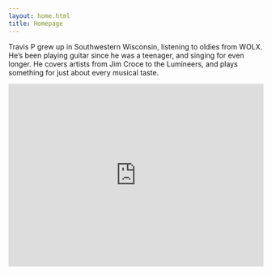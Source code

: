 ```yaml
---
layout: home.html
title: Homepage
---
```

Travis P grew up in Southwestern Wisconsin, listening to oldies from WOLX. He’s been playing guitar since he was a teenager, and singing for even longer. He covers artists from Jim Croce to the Lumineers, and plays something for just about every musical taste.

<iframe src="https://player.vimeo.com/video/811864417?h=de1f0b6c99" width="100%" height="360" frameborder="0" allow="autoplay; fullscreen; picture-in-picture" allowfullscreen style="aspect-ratio: 16/9"></iframe>